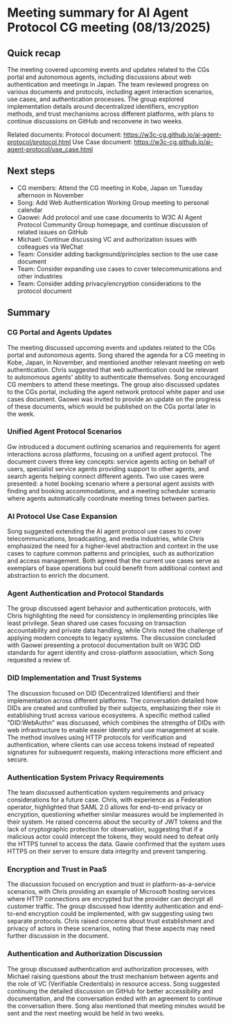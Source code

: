 # Meeting summary for AI Agent Protocol CG meeting (08/13/2025)

## Quick recap

The meeting covered upcoming events and updates related to the CGs portal and autonomous agents, including discussions about web authentication and meetings in Japan. The team reviewed progress on various documents and protocols, including agent interaction scenarios, use cases, and authentication processes. The group explored implementation details around decentralized identifiers, encryption methods, and trust mechanisms across different platforms, with plans to continue discussions on GitHub and reconvene in two weeks.

Related documents:
Protocol document: https://w3c-cg.github.io/ai-agent-protocol/protocol.html
Use Case document: https://w3c-cg.github.io/ai-agent-protocol/use_case.html


## Next steps

- CG members: Attend the CG meeting in Kobe, Japan on Tuesday afternoon in November
- Song: Add Web Authentication Working Group meeting to personal calendar
- Gaowei: Add protocol and use case documents to W3C AI Agent Protocol Community Group homepage, and continue discussion of related issues on GitHub
- Michael: Continue discussing VC and authorization issues with colleagues via WeChat
- Team: Consider adding background/principles section to the use case document
- Team: Consider expanding use cases to cover telecommunications and other industries
- Team: Consider adding privacy/encryption considerations to the protocol document

## Summary

### CG Portal and Agents Updates

The meeting discussed upcoming events and updates related to the CGs portal and autonomous agents. Song shared the agenda for a CG meeting in Kobe, Japan, in November, and mentioned another relevant meeting on web authentication. Chris suggested that web authentication could be relevant to autonomous agents' ability to authenticate themselves. Song encouraged CG members to attend these meetings. The group also discussed updates to the CGs portal, including the agent network protocol white paper and use cases document. Gaowei was invited to provide an update on the progress of these documents, which would be published on the CGs portal later in the week.

### Unified Agent Protocol Scenarios

Gw introduced a document outlining scenarios and requirements for agent interactions across platforms, focusing on a unified agent protocol. The document covers three key concepts: service agents acting on behalf of users, specialist service agents providing support to other agents, and search agents helping connect different agents. Two use cases were presented: a hotel booking scenario where a personal agent assists with finding and booking accommodations, and a meeting scheduler scenario where agents automatically coordinate meeting times between parties.

### AI Protocol Use Case Expansion

Song suggested extending the AI agent protocol use cases to cover telecommunications, broadcasting, and media industries, while Chris emphasized the need for a higher-level abstraction and context in the use cases to capture common patterns and principles, such as authorization and access management. Both agreed that the current use cases serve as exemplars of base operations but could benefit from additional context and abstraction to enrich the document.

### Agent Authentication and Protocol Standards

The group discussed agent behavior and authentication protocols, with Chris highlighting the need for consistency in implementing principles like least privilege. Sean shared use cases focusing on transaction accountability and private data handling, while Chris noted the challenge of applying modern concepts to legacy systems. The discussion concluded with Gaowei presenting a protocol documentation built on W3C DID standards for agent identity and cross-platform association, which Song requested a review of.

### DID Implementation and Trust Systems

The discussion focused on DID (Decentralized Identifiers) and their implementation across different platforms. The conversation detailed how DIDs are created and controlled by their subjects, emphasizing their role in establishing trust across various ecosystems. A specific method called "DID:WebAuthn" was discussed, which combines the strengths of DIDs with web infrastructure to enable easier identity and use management at scale. The method involves using HTTP protocols for verification and authentication, where clients can use access tokens instead of repeated signatures for subsequent requests, making interactions more efficient and secure.

### Authentication System Privacy Requirements

The team discussed authentication system requirements and privacy considerations for a future case. Chris, with experience as a Federation operator, highlighted that SAML 2.0 allows for end-to-end privacy or encryption, questioning whether similar measures would be implemented in their system. He raised concerns about the security of JWT tokens and the lack of cryptographic protection for observation, suggesting that if a malicious actor could intercept the tokens, they would need to defeat only the HTTPS tunnel to access the data. Gawie confirmed that the system uses HTTPS on their server to ensure data integrity and prevent tampering.

### Encryption and Trust in PaaS

The discussion focused on encryption and trust in platform-as-a-service scenarios, with Chris providing an example of Microsoft hosting services where HTTP connections are encrypted but the provider can decrypt all customer traffic. The group discussed how identity authentication and end-to-end encryption could be implemented, with gw suggesting using two separate protocols. Chris raised concerns about trust establishment and privacy of actors in these scenarios, noting that these aspects may need further discussion in the document.

### Authentication and Authorization Discussion

The group discussed authentication and authorization processes, with Michael raising questions about the trust mechanism between agents and the role of VC (Verifiable Credentials) in resource access. Song suggested continuing the detailed discussion on GitHub for better accessibility and documentation, and the conversation ended with an agreement to continue the conversation there. Song also mentioned that meeting minutes would be sent and the next meeting would be held in two weeks.
